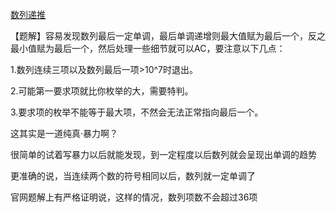 [数列递推](https://loj.ac/problem/538)

【题解】容易发现数列最后一定单调，最后单调递增则最大值赋为最后一个，反之最小值赋为最后一个，然后处理一些细节就可以AC，要注意以下几点：

1.数列连续三项以及数列最后一项>10^7时退出。

2.可能第一要求项就比你枚举的大，需要特判。

3.要求项的枚举不能等于最大项，不然会无法正常指向最后一个。

这其实是一道纯真·暴力啊？

很简单的试着写暴力以后就能发现，到一定程度以后数列就会呈现出单调的趋势

更准确的说，当连续两个数的符号相同以后，数列就一定单调了

官网题解上有严格证明说，这样的情况，数列项数不会超过36项
